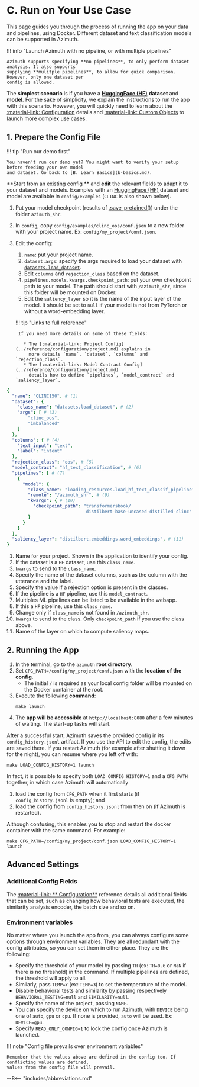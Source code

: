 # C. Run on Your Use Case

This page guides you through the process of running the app on your data and pipelines, using
Docker. Different dataset and text classification models can be supported in Azimuth.

!!! info "Launch Azimuth with no pipeline, or with multiple pipelines"

    Azimuth supports specifying **no pipelines**, to only perform dataset analysis. It also supports
    supplying **mulitple pipelines**, to allow for quick comparison. However, only one dataset per
    config is allowed.

The **simplest scenario** is if you have a [**HuggingFace (HF)**](http://www.huggingface.co)
**dataset** and **model**. For the sake of simplicity, we explain the instructions to run the app
with this scenario. However, you will quickly need to learn about
the [:material-link: Configuration](../reference/configuration/index.md) details
and [:material-link: Custom Objects](../reference/custom-objects/index.md) to launch more complex
use cases.

## 1. Prepare the Config File

!!! tip "Run our demo first"

    You haven't run our demo yet? You might want to verify your setup before feeding your own model
    and dataset. Go back to [B. Learn Basics](b-basics.md).

**Start from an existing config ** and **edit** the relevant fields to adapt it to your dataset and
models. Examples with an [HuggingFace (HF)](http://www.huggingface.co)
dataset and model are available in `config/examples` (`CLINC` is also shown below).

1. Put your model checkpoint (results
   of [.save_pretained()](https://huggingface.co/docs/transformers/main_classes/model#transformers.PreTrainedModel.save_pretrained))
   under the folder `azimuth_shr`.
2. In `config`, copy `config/examples/clinc_oos/conf.json` to a new folder with your project
   name. Ex: `config/my_project/conf.json`.
3. Edit the config:
    1. `name`: put your project name.
    2. `dataset.args`: specify the args required to load your dataset
       with [`datasets.load_dataset`](https://huggingface.co/docs/datasets/loading).
    3. Edit `columns` and `rejection_class` based on the dataset.
    4. `pipelines.models.kwargs.checkpoint_path`: put your own checkpoint path to your model. The
       path should start with `/azimuth_shr`, since this folder will be mounted on Docker.
    5. Edit the `saliency_layer` so it is the name of the input layer of the model. It should be set
       to `null` if your model is not from PyTorch or without a word-embedding layer.

    !!! tip "Links to full reference"

        If you need more details on some of these fields:

          * The [:material-link: Project Config](../reference/configuration/project.md) explains in
            more details `name`, `dataset`, `columns` and `rejection_class`.
          * The [:material-link: Model Contract Config](../reference/configuration/project.md)
            details how to define `pipelines`, `model_contract` and `saliency_layer`.

```yaml
{
  "name": "CLINC150", # (1)
  "dataset": {
    "class_name": "datasets.load_dataset", # (2)
    "args": [ # (3)
        "clinc_oos",
        "imbalanced"
    ]
  },
  "columns": { # (4)
    "text_input": "text",
    "label": "intent"
  },
  "rejection_class": "oos", # (5)
  "model_contract": "hf_text_classification", # (6)
  "pipelines": [ # (7)
    {
      "model": {
        "class_name": "loading_resources.load_hf_text_classif_pipeline", # (8)
        "remote": "/azimuth_shr", # (9)
        "kwargs": { # (10)
          "checkpoint_path": "transformersbook/
                              distilbert-base-uncased-distilled-clinc"
        }
      }
    }
  ],
  "saliency_layer": "distilbert.embeddings.word_embeddings", # (11)
}
```

1. Name for your project. Shown in the application to identify your config.
2. If the dataset is a `HF` dataset, use this `class_name`.
3. `kwargs` to send to the `class_name`.
4. Specify the name of the dataset columns, such as the column with the utterance and the label.
5. Specify the value if a rejection option is present in the classes.
6. If the pipeline is a `HF` pipeline, use this `model_contract`.
7. Multiples ML pipelines can be listed to be available in the webapp.
8. If this a `HF` pipeline, use this `class_name`.
9. Change only if `class_name` is not found in `/azimuth_shr`.
10. `kwargs` to send to the class. Only `checkpoint_path` if you use the class above.
11. Name of the layer on which to compute saliency maps.

## 2. Running the App

1. In the terminal, go to the `azimuth` **root directory**.
2. Set `CFG_PATH=/config/my_project/conf.json` with the **location of the config**.
    * The initial `/` is required as your local config folder will be mounted on the Docker
      container at the root.
3. Execute the following **command**:
    ```
    make launch
    ```
4. The **app will be accessible** at `http://localhost:8080` after a few minutes of waiting. The
   start-up tasks will start.

After a successful start, Azimuth saves the provided config in its `config_history.jsonl` artifact. If you use the API to edit the config, the edits are saved there. If you restart Azimuth (for example after shutting it down for the night), you can resume where you left off with:
```shell
make LOAD_CONFIG_HISTORY=1 launch
```
In fact, it is possible to specify both `LOAD_CONFIG_HISTORY=1` and a `CFG_PATH` together, in which case Azimuth will automatically

1. load the config from `CFG_PATH` when it first starts (if `config_history.jsonl` is empty); and
2. load the config from `config_history.jsonl` from then on (if Azimuth is restarted).

Although confusing, this enables you to stop and restart the docker container with the same command. For example:
```shell
make CFG_PATH=/config/my_project/conf.json LOAD_CONFIG_HISTORY=1 launch
```

## Advanced Settings

### Additional Config Fields

The [:material-link: **
Configuration**](../reference/configuration/index.md) reference details all additional fields that
can be set, such as changing how behavioral tests are executed, the similarity analysis encoder, the
batch size and so on.

### Environment variables

No matter where you launch the app from, you can always configure some options through environment
variables. They are all redundant with the config attributes, so you can set them in either place.
They are the following:

* Specify the threshold of your model by passing `TH` (ex: `TH=0.6` or `NaN` if there is no
  threshold) in the command. If multiple pipelines are defined, the threshold will apply to all.
* Similarly, pass `TEMP=Y` (ex: `TEMP=3`) to set the temperature of the model.
* Disable behavioral tests and similarity by passing respectively `BEHAVIORAL_TESTING=null` and
  `SIMILARITY=null`.
* Specify the name of the project, passing `NAME`.
* You can specify the device on which to run Azimuth, with `DEVICE` being one of `auto`, `gpu` or `cpu`. If
  none is provided, `auto` will be used. Ex: `DEVICE=gpu`.
* Specify `READ_ONLY_CONFIG=1` to lock the config once Azimuth is launched.

!!! note "Config file prevails over environment variables"

    Remember that the values above are defined in the config too. If conflicting values are defined,
    values from the config file will prevail.

--8<-- "includes/abbreviations.md"
